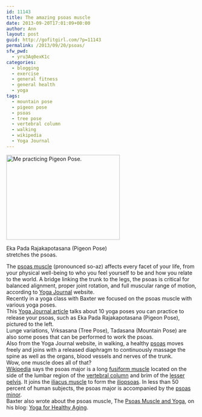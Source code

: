 ```yaml
---
id: 11143
title: The amazing psoas muscle
date: 2013-09-20T17:01:09+00:00
author: Ann
layout: post
guid: http://gofitgirl.com/?p=11143
permalink: /2013/09/20/psoas/
sfw_pwd:
  - yru3Aq0exK1c
categories:
  - blogging
  - exercise
  - general fitness
  - general health
  - yoga
tags:
  - mountain pose
  - pigeon pose
  - psoas
  - tree pose
  - vertebral column
  - walking
  - wikipedia
  - Yoga Journal
---
```

<div id="attachment_10101" style="width: 310px" class="wp-caption alignleft">
  <a href="http://gofitgirl.com/2013/01/practice-yoga-at-home-on-the-cheap/photo-2_2-2/" rel="attachment wp-att-10101"><img class="size-medium wp-image-10101" alt="Me practicing Pigeon Pose." src="http://gofitgirl.com/wp-content/uploads/2013/01/photo-2_2-300x225.jpg" width="300" height="225" /></a>
  
  <p class="wp-caption-text">
    Eka Pada Rajakapotasana (Pigeon Pose) stretches the psoas.
  </p>
</div>

  
The [psoas muscle](http://en.wikipedia.org/wiki/File:Psoas_major_muscle11.png) (pronounced so-az) affects every facet of your life, from your physical well-being to who you feel yourself to be and how you relate to the world. A bridge linking the trunk to the legs, the psoas is critical for balanced alignment, proper joint rotation, and full muscular range of motion, according to [Yoga Journal](http://www.yogajournal.com/practice/170) website.  
Recently in a yoga class with Baxter we focused on the psoas muscle with various yoga poses.  
This [Yoga Journal article](http://www.yogajournal.com/practice/169) talks about 10 yoga poses you can practice to release your psoas, such as Eka Pada Rajakapotasana (Pigeon Pose), pictured to the left.  
Lunge variations, Vrksasana (Tree Pose), Tadasana (Mountain Pose) are also some poses that can be performed to work the psoas.  
Also from the Yoga Journal website, in walking, a healthy [psoas](http://www.yogajournal.com/practice/169) moves freely and joins with a released diaphragm to continuously massage the spine as well as the organs, blood vessels and nerves of the trunk.  
Wow, one muscle does all of that?  
[Wikipedia](http://en.wikipedia.org/wiki/Psoas_major_muscle) says the psoas major is a long [fusiform muscle](http://www.gustrength.com/glossary:fusiform-muscle) located on the side of the lumbar region of the [vertebral column](http://www.kidport.com/reflib/science/humanbody/skeletalsystem/images/VertColumnLateral.jpg) and brim of the [lesser pelvis](http://en.wikipedia.org/wiki/Pelvic_cavity#Lesser_pelvis). It joins the [iliacus muscle](http://img.tfd.com/MosbyMD/thumb/iliacus.jpg) to form the [iliopsoas](http://www.maximumtrainingsolutions.com/image-files/iliopsoas.jpg). In less than 50 percent of human subjects, the psoas major is accompanied by the [psoas minor](http://yogaartandscience.com/pblog/wordpress/wp-content/uploads/2010/05/iliopsoas2.png).  
Baxter also wrote about the psoas muscle, The [Psoas Muscle and Yoga](http://yogaforhealthyaging.blogspot.com/2013/09/the-psoas-muscle-and-yoga.html), on his blog: [Yoga for Healthy Aging](http://yogaforhealthyaging.blogspot.com).